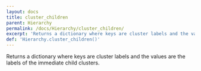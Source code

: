 ```yaml
---
layout: docs
title: cluster_children
parent: Hierarchy
permalink: /docs/Hierarchy/cluster_children/
excerpt: 'Returns a dictionary where keys are cluster labels and the values are the labels of the immediate child clusters.'
def: 'Hierarchy.cluster_children()'
---
```

Returns a dictionary where keys are cluster labels and
the values are the labels of the immediate child clusters.